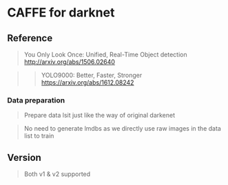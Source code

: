 # CAFFE for darknet

## Reference

> You Only Look Once: Unified, Real-Time Object detection http://arxiv.org/abs/1506.02640

> > YOLO9000: Better, Faster, Stronger https://arxiv.org/abs/1612.08242


### Data preparation
> Prepare data lsit just like the way of original darkenet

> No need to generate lmdbs as we directly use raw images in the data list to train


## Version
> Both v1 & v2 supported

